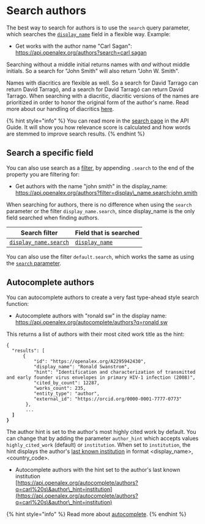 # Search authors

The best way to search for authors is to use the `search` query parameter, which searches the [`display_name`](../works/work-object/#display\_name) field in a flexible way. Example:

* Get works with the author name "Carl Sagan":\
  [https://api.openalex.org/authors?search=carl sagan](https://api.openalex.org/authors?search=carl%20sagan)

Searching without a middle initial returns names with _and_ without middle initials. So a search for "John Smith" will also return "John W. Smith".

Names with diacritics are flexible as well. So a search for David Tarrago can return David Tarragó, and a search for David Tarragó can return David Tarrago. When searching with a diacritic, diacritic versions of the names are prioritized in order to honor the original form of the author's name. Read more about our handling of diacritics [here](https://blog.ourresearch.org/author-search-in-openalex-improved-handling-of-diacritics-within-names/).

{% hint style="info" %}
You can read more in the [search page](../../the-api/get-lists-of-entities/search-entities.md) in the API Guide. It will show you how relevance score is calculated and how words are stemmed to improve search results.
{% endhint %}

## Search a specific field

You can also use search as a [filter](../../the-api/get-lists-of-entities/filter-entity-lists.md), by appending `.search` to the end of the property you are filtering for:

* Get authors with the name "john smith" in the display\_name:\
  [https://api.openalex.org/authors?filter=display\_name.search:john smith](https://api.openalex.org/authors?filter=display\_name.search:john%20smith)

When searching for authors, there is no difference when using the `search` parameter or the filter `display_name.search`, since display\_name is the only field searched when finding authors.

| Search filter                                                                         | Field that is searched                           |
| ------------------------------------------------------------------------------------- | ------------------------------------------------ |
| [`display_name.search`](../../the-api/filters/filter-authors.md#display\_name.search) | [`display_name`](author-object.md#display\_name) |

You can also use the filter `default.search`, which works the same as using the [`search` parameter](search-authors.md#search-authors).

## Autocomplete authors

You can autocomplete authors to create a very fast type-ahead style search function:

* Autocomplete authors with "ronald sw" in the display name:\
  [https://api.openalex.org/autocomplete/authors?q=ronald sw](https://api.openalex.org/autocomplete/authors?q=ronald%20sw)

This returns a list of authors with their most cited work title as the hint:

<pre class="language-json"><code class="lang-json">{ 
  "results": [
      {
          "id": "https://openalex.org/A2295942430",
          "display_name": "Ronald Swanstrom",
          "hint": "Identification and characterization of transmitted and early founder virus envelopes in primary HIV-1 infection (2008)",
          "cited_by_count": 12287,
          "works_count": 235,
          "entity_type": "author",
          "external_id": "https://orcid.org/0000-0001-7777-0773"
       },
       ...
<strong>  ]
</strong><strong>}
</strong></code></pre>

The author hint is set to the author's most highly cited work by default. You can change that by adding the parameter `author_hint` which accepts values `highly_cited_work` (default) or `institution`. When set to `institution`, the hint displays the author's [last known institution](author-object.md#last\_known\_institution) in format \<display\_name>, \<country\_code>.

* Autocomplete authors with the hint set to the author's last known institution\
  [https://api.openalex.org/autocomplete/authors?q=carl%20s\&author\_hint=institution](https://api.openalex.org/autocomplete/authors?q=carl%20s\&author\_hint=institution)

{% hint style="info" %}
Read more about [autocomplete](../../the-api/get-lists-of-entities/autocomplete-entities.md).
{% endhint %}
